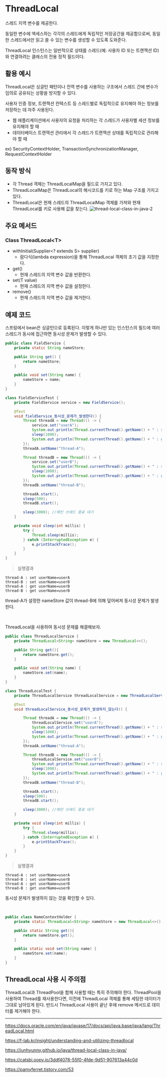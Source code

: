 # ThreadLocal

스레드 지역 변수를 제공한다.

동일한 변수에 액세스하는 각각의 스레드에게 독립적인 저장공간을 제공함으로써, 동일한 스레드에서만 읽고 쓸 수 있는 변수를 생성할 수 있도록 도와준다.

ThreadLocal 인스턴스는 일반적으로 상태를 스레드(예: 사용자 ID 또는 트랜잭션 ID)와 연결하려는 클래스의 전용 정적 필드이다.


## 활용 예시

ThreadLocal은 싱글턴 패턴이나 전역 변수를 사용하는 구조에서 스레드 간에 변수가 임의로 공유되는 상황을 방지할 수 있다.

사용자 인증 정보, 트랜잭션 컨텍스트 등 스레드별로 독립적으로 유지해야 하는 정보를 저장하는 데 자주 사용된다.
- 웹 애플리케이션에서 사용자의 요청을 처리하는 각 스레드가 사용자별 세션 정보를 유지해야 할 때
- 데이터베이스 트랜잭션 관리에서 각 스레드가 트랜잭션 상태를 독립적으로 관리해야 할 때

ex) SecurityContextHolder, TransactionSynchronizationManager, RequestContextHolder

## 동작 방식
- 각 Thread 객체는 ThreadLocalMap을 필드로 가지고 있다.
- ThreadLocalMap은 ThreadLocal의 해시코드를 키로 하는 Map 구조를 가지고 있다.
- ThreadLocal은 현재 스레드의 ThreadLocalMap 객체를 가져와 현재 ThreadLocal를 키로 사용해 값을 찾는다.
![thread-local-class-in-java-2](https://github.com/sunyesle/TIL/assets/45172865/46261039-fb49-4793-b59a-92cc4bc5f29b)

## 주요 메서드
### Class ThreadLocal\<T>
- withInitial(Supplier<? extends S> supplier)
  - 람다식(lambda expression)을 통해 ThreadLocal 객체의 초기 값을 지정한다.
- get()
  - 현재 스레드의 지역 변수 값을 반환한다.
- set(T value)
  - 현재 스레드의 지역 변수 값을 설정한다.
- remove()
  - 현재 스레드의 지역 변수 값을 제거한다.

## 예제 코드

스프링에서 bean은 싱글턴으로 등록된다. 이렇게 하나만 있는 인스턴스의 필드에 여러 스레드가 동시에 접근하면 동시성 문제가 발생할 수 있다.

```java
public class FieldService {
    private static String nameStore;

    public String get() {
        return nameStore;
    }

    public void set(String name) {
        nameStore = name;
    }
}
```

```java
class FieldServiceTest {
    private FieldService service = new FieldService();

    @Test
    void fieldService_동시성_문제가_발생한다() {
        Thread threadA = new Thread(() -> {
            service.set("userA");
            System.out.println(Thread.currentThread().getName() + " : set userName=" + service.get());
            sleep(1000);
            System.out.println(Thread.currentThread().getName() + " : get userName=" + service.get());
        });
        threadA.setName("thread-A");

        Thread threadB = new Thread(() -> {
            service.set("userB");
            System.out.println(Thread.currentThread().getName() + " : set userName=" + service.get());
            sleep(1000);
            System.out.println(Thread.currentThread().getName() + " : get userName=" + service.get());
        });
        threadB.setName("thread-B");

        threadA.start();
        sleep(500);
        threadB.start();

        sleep(3000); //메인 쓰레드 종료 대기
    }

    private void sleep(int millis) {
        try {
            Thread.sleep(millis);
        } catch (InterruptedException e) {
            e.printStackTrace();
        }
    }
}
```
> 실행결과
```
thread-A : set userName=userA
thread-B : set userName=userB
thread-A : get userName=userB
thread-B : get userName=userB
```
thread-A가 설정한 nameStore 값이 thread-B에 의해 덮어써져 동시성 문제가 발생한다.

<br>

ThreadLocal을 사용하여 동시성 문제를 해결해보자.
```java
public class ThreadLocalService {
    private ThreadLocal<String> nameStore = new ThreadLocal<>();

    public String get(){
        return nameStore.get();
    }

    public void set(String name) {
        nameStore.set(name);
    }
}
```

```java
class ThreadLocalTest {
    private ThreadLocalService threadLocalService = new ThreadLocalService();

    @Test
    void threadLocalService_동시성_문제가_발생하지_않는다() {

        Thread threadA = new Thread(() -> {
            threadLocalService.set("userA");
            System.out.println(Thread.currentThread().getName() + " : set userName=" + threadLocalService.get());
            sleep(1000);
            System.out.println(Thread.currentThread().getName() + " : get userName=" + threadLocalService.get());
        });
        threadA.setName("thread-A");

        Thread threadB = new Thread(() -> {
            threadLocalService.set("userB");
            System.out.println(Thread.currentThread().getName() + " : set userName=" + threadLocalService.get());
            sleep(1000);
            System.out.println(Thread.currentThread().getName() + " : get userName=" + threadLocalService.get());
        });
        threadB.setName("thread-B");

        threadA.start();
        sleep(500);
        threadB.start();

        sleep(3000); //메인 쓰레드 종료 대기
    }

    private void sleep(int millis) {
        try {
            Thread.sleep(millis);
        } catch (InterruptedException e) {
            e.printStackTrace();
        }
    }
}
```
> 실행결과
```
thread-A : set userName=userA
thread-B : set userName=userB
thread-A : get userName=userB
thread-B : get userName=userB
```
동시성 문제가 발생하지 않는 것을 확인할 수 있다.

<br>

```java
public class NameContextHolder {
    private static ThreadLocal<String> nameStore = new ThreadLocal<>();

    public static String get(){
        return nameStore.get();
    }

    public static void set(String name) {
        nameStore.set(name);
    }
}
```

## ThreadLocal 사용 시 주의점

ThreadLocal과 ThreadPool을 함께 사용할 때는 특히 주의해야 한다.
ThreadPool을 사용하여 Thread를 재사용한다면, 이전에 ThreadLocal 객체를 통해 세팅한 데이터가 그대로 남아있게 된다.
반드시 ThreadLocal 사용이 끝난 후에 remove 메서드로 데이터를 제거해야 한다.

---


https://docs.oracle.com/en/java/javase/17/docs/api/java.base/java/lang/ThreadLocal.html

https://f-lab.kr/insight/understanding-and-utilizing-threadlocal

https://junhyunny.github.io/java/thread-local-class-in-java/

https://catsbi.oopy.io/3ddf4078-55f0-4fde-9d51-907613a44c0d

https://pamyferret.tistory.com/53
